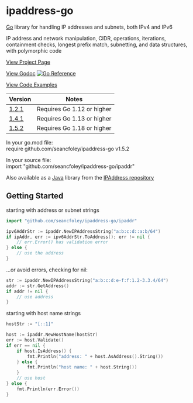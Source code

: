# ipaddress-go

[Go](https://golang.org/) library for handling IP addresses and subnets, both IPv4 and IPv6

IP address and network manipulation, CIDR, operations, iterations, containment checks, longest prefix match, subnetting, and data structures, with polymorphic code

[View Project Page](https://seancfoley.github.io/IPAddress/)

[View Godoc](https://pkg.go.dev/github.com/seancfoley/ipaddress-go/ipaddr) [![Go Reference](https://pkg.go.dev/badge/github.com/seancfoley/ipaddress-go/ipaddr.svg)](https://pkg.go.dev/github.com/seancfoley/ipaddress-go/ipaddr)

[View Code Examples](https://github.com/seancfoley/ipaddress-go/wiki/Code-Examples)

| Version | Notes         |
| ------- | ------------- |
| [1.2.1](https://github.com/seancfoley/ipaddress-go/releases/tag/v1.2.1) | Requires Go 1.12 or higher |
| [1.4.1](https://github.com/seancfoley/ipaddress-go/releases/tag/v1.4.1) | Requires Go 1.13 or higher |
| [1.5.2](https://github.com/seancfoley/ipaddress-go/releases/tag/v1.5.2) | Requires Go 1.18 or higher |

In your go.mod file:\
require github.com/seancfoley/ipaddress-go v1.5.2

In your source file:\
import "github.com/seancfoley/ipaddress-go/ipaddr"

Also available as a [Java](https://www.oracle.com/java/) library from the [IPAddress repository](https://github.com/seancfoley/IPAddress)

## Getting Started

starting with address or subnet strings
```go
import "github.com/seancfoley/ipaddress-go/ipaddr"

ipv6AddrStr := ipaddr.NewIPAddressString("a:b:c:d::a:b/64")
if ipAddr, err := ipv6AddrStr.ToAddress(); err != nil {
	// err.Error() has validation error
} else {
	// use the address
}
```
...or avoid errors, checking for nil:
```go
str := ipaddr.NewIPAddressString("a:b:c:d:e-f:f:1.2-3.3.4/64")
addr := str.GetAddress()
if addr != nil {
	// use address
}
```
starting with host name strings
```go
hostStr := "[::1]"

host := ipaddr.NewHostName(hostStr)
err := host.Validate()
if err == nil {
	if host.IsAddress() {
		fmt.Println("address: " + host.AsAddress().String())
	} else {
		fmt.Println("host name: " + host.String())
	}
	// use host
} else {
	fmt.Println(err.Error())
}
```


